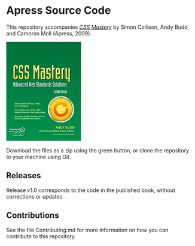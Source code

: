 # Apress Source Code

This repository accompanies [*CSS Mastery*](http://www.apress.com/9781430223979) by Simon Collison, Andy Budd, and Cameron Moll (Apress, 2009).

![Cover image](9781430223979.jpg)

Download the files as a zip using the green button, or clone the repository to your machine using Git.

## Releases

Release v1.0 corresponds to the code in the published book, without corrections or updates.

## Contributions

See the file Contributing.md for more information on how you can contribute to this repository.
